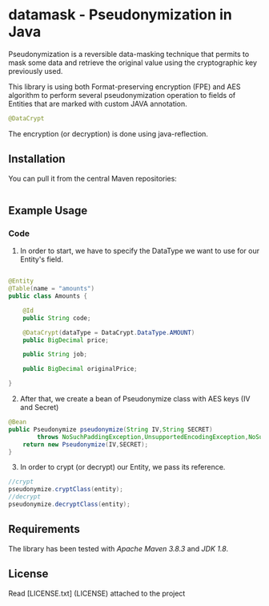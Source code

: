 # datamask - Pseudonymization in Java

Pseudonymization is a reversible data-masking technique that permits to mask some data and retrieve the original value
using the cryptographic key previously used.

This library is using both Format-preserving encryption (FPE) and AES algorithm to perform several pseudonymization
operation to fields of Entities that are marked with custom JAVA annotation.

```java
@DataCrypt
```

The encryption (or decryption) is done using java-reflection.

## Installation

You can pull it from the central Maven repositories:

```xml

```

## Example Usage

### Code

1) In order to start, we have to specify the DataType we want to use for our Entity's field.

```java

@Entity
@Table(name = "amounts")
public class Amounts {

    @Id
    public String code;

    @DataCrypt(dataType = DataCrypt.DataType.AMOUNT)
    public BigDecimal price;

    public String job;

    public BigDecimal originalPrice;

}
```

2) After that, we create a bean of Pseudonymize class with AES keys (IV and Secret)

```java
@Bean
public Pseudonymize pseudonymize(String IV,String SECRET)
        throws NoSuchPaddingException,UnsupportedEncodingException,NoSuchAlgorithmException{
    return new Pseudonymize(IV,SECRET);
}
```

3) In order to crypt (or decrypt) our Entity, we pass its reference.

```java
//crypt
pseudonymize.cryptClass(entity);
//decrypt
pseudonymize.decryptClass(entity);
```

## Requirements

The library has been tested with _Apache Maven 3.8.3_ and _JDK 1.8_.

## License

Read [LICENSE.txt] (LICENSE) attached to the project